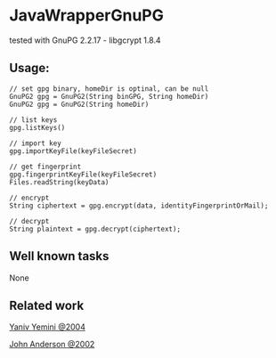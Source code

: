 # JavaWrapperGnuPG
tested with GnuPG 2.2.17 - libgcrypt 1.8.4



## Usage:

````
// set gpg binary, homeDir is optinal, can be null
GnuPG2 gpg = GnuPG2(String binGPG, String homeDir)
GnuPG2 gpg = GnuPG2(String homeDir)

// list keys
gpg.listKeys()

// import key
gpg.importKeyFile(keyFileSecret)

// get fingerprint
gpg.fingerprintKeyFile(keyFileSecret)
Files.readString(keyData)

// encrypt
String ciphertext = gpg.encrypt(data, identityFingerprintOrMail);

// decrypt
String plaintext = gpg.decrypt(ciphertext);
````







## Well known tasks

None



## Related work

[Yaniv Yemini @2004](http://www.macnews.co.il/mageworks/java/gnupg/)

[John Anderson @2002](https://lists.gnupg.org/pipermail/gnupg-devel/2002-February/018098.html)

